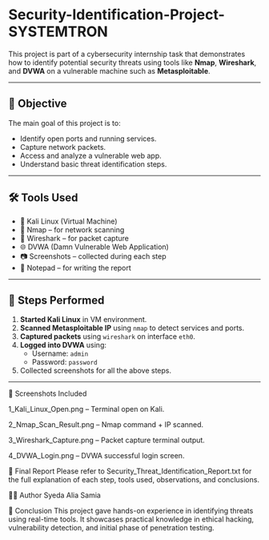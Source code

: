 # Security-Identification-Project-SYSTEMTRON

This project is part of a cybersecurity internship task that demonstrates how to identify potential security threats using tools like **Nmap**, **Wireshark**, and **DVWA** on a vulnerable machine such as **Metasploitable**.

---

## 🧠 Objective

The main goal of this project is to:
- Identify open ports and running services.
- Capture network packets.
- Access and analyze a vulnerable web app.
- Understand basic threat identification steps.

---

## 🛠️ Tools Used

- 🐧 Kali Linux (Virtual Machine)
- 🧰 Nmap – for network scanning
- 🦈 Wireshark – for packet capture
- 🌐 DVWA (Damn Vulnerable Web Application)
- 📷 Screenshots – collected during each step
- 📝 Notepad – for writing the report

---

## 🚀 Steps Performed

1. **Started Kali Linux** in VM environment.
2. **Scanned Metasploitable IP** using `nmap` to detect services and ports.
3. **Captured packets** using `wireshark` on interface `eth0`.
4. **Logged into DVWA** using:
   - Username: `admin`
   - Password: `password`
5. Collected screenshots for all the above steps.

---
📸 Screenshots Included

1_Kali_Linux_Open.png – Terminal open on Kali.

2_Nmap_Scan_Result.png – Nmap command + IP scanned.

3_Wireshark_Capture.png – Packet capture terminal output.

4_DVWA_Login.png – DVWA successful login screen.

📄 Final Report
Please refer to Security_Threat_Identification_Report.txt for the full explanation of each step, tools used, observations, and conclusions.

👩‍💻 Author
Syeda Alia Samia

🏁 Conclusion
This project gave hands-on experience in identifying threats using real-time tools. It showcases practical knowledge in ethical hacking, vulnerability detection, and initial phase of penetration testing.
